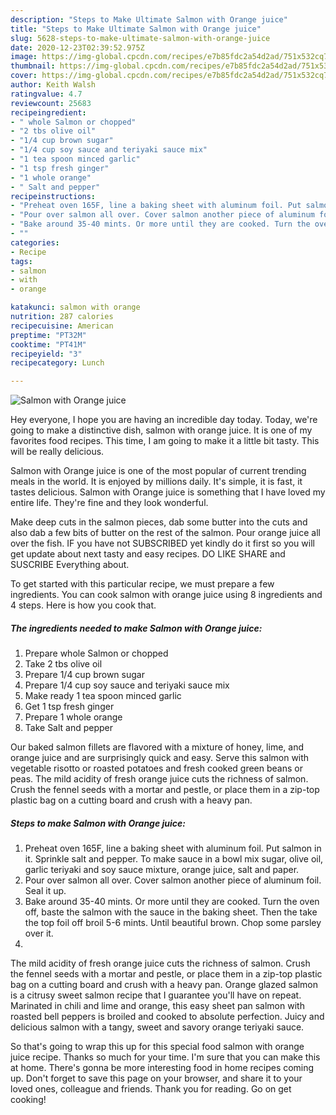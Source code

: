 ```yaml
---
description: "Steps to Make Ultimate Salmon with Orange juice"
title: "Steps to Make Ultimate Salmon with Orange juice"
slug: 5628-steps-to-make-ultimate-salmon-with-orange-juice
date: 2020-12-23T02:39:52.975Z
image: https://img-global.cpcdn.com/recipes/e7b85fdc2a54d2ad/751x532cq70/salmon-with-orange-juice-recipe-main-photo.jpg
thumbnail: https://img-global.cpcdn.com/recipes/e7b85fdc2a54d2ad/751x532cq70/salmon-with-orange-juice-recipe-main-photo.jpg
cover: https://img-global.cpcdn.com/recipes/e7b85fdc2a54d2ad/751x532cq70/salmon-with-orange-juice-recipe-main-photo.jpg
author: Keith Walsh
ratingvalue: 4.7
reviewcount: 25683
recipeingredient:
- " whole Salmon or chopped"
- "2 tbs olive oil"
- "1/4 cup brown sugar"
- "1/4 cup soy sauce and teriyaki sauce mix"
- "1 tea spoon minced garlic"
- "1 tsp fresh ginger"
- "1 whole orange"
- " Salt and pepper"
recipeinstructions:
- "Preheat oven 165F, line a baking sheet with aluminum foil. Put salmon in it. Sprinkle salt and pepper. To make sauce in a bowl mix sugar, olive oil, garlic teriyaki and soy sauce mixture, orange juice, salt and paper."
- "Pour over salmon all over. Cover salmon another piece of aluminum foil. Seal it up."
- "Bake around 35-40 mints. Or more until they are cooked. Turn the oven off, baste the salmon with the sauce in the baking sheet. Then the take the top foil off broil 5-6 mints. Until beautiful brown. Chop some parsley over it."
- ""
categories:
- Recipe
tags:
- salmon
- with
- orange

katakunci: salmon with orange 
nutrition: 287 calories
recipecuisine: American
preptime: "PT32M"
cooktime: "PT41M"
recipeyield: "3"
recipecategory: Lunch

---
```



![Salmon with Orange juice](https://img-global.cpcdn.com/recipes/e7b85fdc2a54d2ad/751x532cq70/salmon-with-orange-juice-recipe-main-photo.jpg)

Hey everyone, I hope you are having an incredible day today. Today, we're going to make a distinctive dish, salmon with orange juice. It is one of my favorites food recipes. This time, I am going to make it a little bit tasty. This will be really delicious.

Salmon with Orange juice is one of the most popular of current trending meals in the world. It is enjoyed by millions daily. It's simple, it is fast, it tastes delicious. Salmon with Orange juice is something that I have loved my entire life. They're fine and they look wonderful.

Make deep cuts in the salmon pieces, dab some butter into the cuts and also dab a few bits of butter on the rest of the salmon. Pour orange juice all over the fish. IF you have not SUBSCRIBED yet kindly do it first so you will get update about next tasty and easy recipes. DO LIKE SHARE and SUSCRIBE Everything about.


To get started with this particular recipe, we must prepare a few ingredients. You can cook salmon with orange juice using 8 ingredients and 4 steps. Here is how you cook that.

<!--inarticleads1-->

##### The ingredients needed to make Salmon with Orange juice:

1. Prepare  whole Salmon or chopped
1. Take 2 tbs olive oil
1. Prepare 1/4 cup brown sugar
1. Prepare 1/4 cup soy sauce and teriyaki sauce mix
1. Make ready 1 tea spoon minced garlic
1. Get 1 tsp fresh ginger
1. Prepare 1 whole orange
1. Take  Salt and pepper


Our baked salmon fillets are flavored with a mixture of honey, lime, and orange juice and are surprisingly quick and easy. Serve this salmon with vegetable risotto or roasted potatoes and fresh cooked green beans or peas. The mild acidity of fresh orange juice cuts the richness of salmon. Crush the fennel seeds with a mortar and pestle, or place them in a zip-top plastic bag on a cutting board and crush with a heavy pan. 

<!--inarticleads2-->

##### Steps to make Salmon with Orange juice:

1. Preheat oven 165F, line a baking sheet with aluminum foil. Put salmon in it. Sprinkle salt and pepper. To make sauce in a bowl mix sugar, olive oil, garlic teriyaki and soy sauce mixture, orange juice, salt and paper.
1. Pour over salmon all over. Cover salmon another piece of aluminum foil. Seal it up.
1. Bake around 35-40 mints. Or more until they are cooked. Turn the oven off, baste the salmon with the sauce in the baking sheet. Then the take the top foil off broil 5-6 mints. Until beautiful brown. Chop some parsley over it.
1. 


The mild acidity of fresh orange juice cuts the richness of salmon. Crush the fennel seeds with a mortar and pestle, or place them in a zip-top plastic bag on a cutting board and crush with a heavy pan. Orange glazed salmon is a citrusy sweet salmon recipe that I guarantee you&#39;ll have on repeat. Marinated in chili and lime and orange, this easy sheet pan salmon with roasted bell peppers is broiled and cooked to absolute perfection. Juicy and delicious salmon with a tangy, sweet and savory orange teriyaki sauce. 

So that's going to wrap this up for this special food salmon with orange juice recipe. Thanks so much for your time. I'm sure that you can make this at home. There's gonna be more interesting food in home recipes coming up. Don't forget to save this page on your browser, and share it to your loved ones, colleague and friends. Thank you for reading. Go on get cooking!
